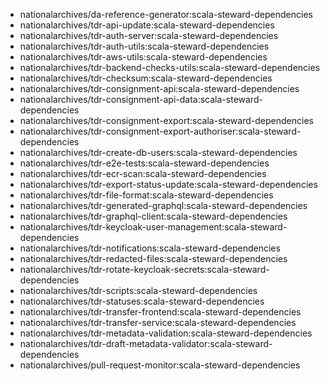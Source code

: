 - nationalarchives/da-reference-generator:scala-steward-dependencies
- nationalarchives/tdr-api-update:scala-steward-dependencies
- nationalarchives/tdr-auth-server:scala-steward-dependencies
- nationalarchives/tdr-auth-utils:scala-steward-dependencies
- nationalarchives/tdr-aws-utils:scala-steward-dependencies
- nationalarchives/tdr-backend-checks-utils:scala-steward-dependencies
- nationalarchives/tdr-checksum:scala-steward-dependencies
- nationalarchives/tdr-consignment-api:scala-steward-dependencies
- nationalarchives/tdr-consignment-api-data:scala-steward-dependencies
- nationalarchives/tdr-consignment-export:scala-steward-dependencies
- nationalarchives/tdr-consignment-export-authoriser:scala-steward-dependencies
- nationalarchives/tdr-create-db-users:scala-steward-dependencies
- nationalarchives/tdr-e2e-tests:scala-steward-dependencies
- nationalarchives/tdr-ecr-scan:scala-steward-dependencies
- nationalarchives/tdr-export-status-update:scala-steward-dependencies
- nationalarchives/tdr-file-format:scala-steward-dependencies
- nationalarchives/tdr-generated-graphql:scala-steward-dependencies
- nationalarchives/tdr-graphql-client:scala-steward-dependencies
- nationalarchives/tdr-keycloak-user-management:scala-steward-dependencies
- nationalarchives/tdr-notifications:scala-steward-dependencies
- nationalarchives/tdr-redacted-files:scala-steward-dependencies
- nationalarchives/tdr-rotate-keycloak-secrets:scala-steward-dependencies
- nationalarchives/tdr-scripts:scala-steward-dependencies
- nationalarchives/tdr-statuses:scala-steward-dependencies
- nationalarchives/tdr-transfer-frontend:scala-steward-dependencies
- nationalarchives/tdr-transfer-service:scala-steward-dependencies
- nationalarchives/tdr-metadata-validation:scala-steward-dependencies
- nationalarchives/tdr-draft-metadata-validator:scala-steward-dependencies
- nationalarchives/pull-request-monitor:scala-steward-dependencies
